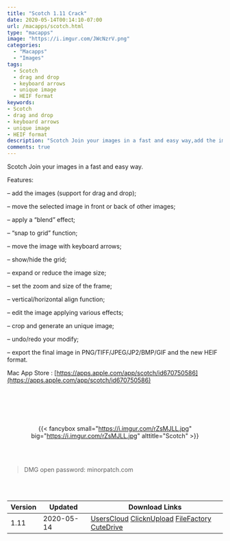 ```yaml
---
title: "Scotch 1.11 Crack"
date: 2020-05-14T00:14:10-07:00
url: /macapps/scotch.html
type: "macapps"
image: "https://i.imgur.com/JWcNzrV.png"
categories:
  - "Macapps"
  - "Images"
tags:
  - Scotch
  - drag and drop
  - keyboard arrows
  - unique image
  - HEIF format
keywords:
- Scotch
- drag and drop
- keyboard arrows
- unique image
- HEIF format
description: "Scotch Join your images in a fast and easy way,add the images (support for drag and drop);"
comments: true
---
```


Scotch Join your images in a fast and easy way.

Features:

– add the images (support for drag and drop);

– move the selected image in front or back of other images;

– apply a “blend” effect;

– “snap to grid” function;

– move the image with keyboard arrows;

– show/hide the grid;

– expand or reduce the image size;

– set the zoom and size of the frame;

– vertical/horizontal align function;

– edit the image applying various effects;

– crop and generate an unique image;

– undo/redo your modify;

– export the final image in PNG/TIFF/JPEG/JP2/BMP/GIF and the new HEIF format.

Mac App Store : [https://apps.apple.com/app/scotch/id670750586](https://apps.apple.com/app/scotch/id670750586)

<br/>
<br/>
<script async src="https://pagead2.googlesyndication.com/pagead/js/adsbygoogle.js"></script>
<ins class="adsbygoogle"
     style="display:block; text-align:center;"
     data-ad-layout="in-article"
     data-ad-format="fluid"
     data-ad-client="ca-pub-8746275014476192"
     data-ad-slot="5144997159"></ins>
<script>
     (adsbygoogle = window.adsbygoogle || []).push({});
</script>
<br/>
<br/>


<center>

{{< fancybox small="https://i.imgur.com/rZsMJLL.jpg" big="https://i.imgur.com/rZsMJLL.jpg" alttitle="Scotch" >}}

</center>

<br/>
<br/>


> DMG open password: minorpatch.com

<br/>

<br/>
<div id="history_version" class="history_version">

| Version | Updated | Download Links |
| ---- | ---- | ---- |
| 1.11 | 2020-05-14 | [UsersCloud](https://ouo.io/HHYZA1)   [ClicknUpload](https://ouo.io/kcPvth)   [FileFactory](https://ouo.io/wHGSLv)   [CuteDrive](https://ouo.io/DUGOdES) |

</div>
